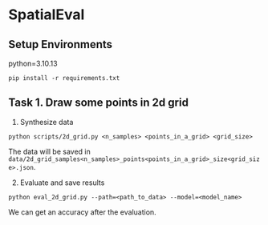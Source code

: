 # SpatialEval

## Setup Environments
python=3.10.13

```
pip install -r requirements.txt
```

## Task 1. Draw some points in 2d grid

1. Synthesize data
```
python scripts/2d_grid.py <n_samples> <points_in_a_grid> <grid_size>
```
The data will be saved in `data/2d_grid_samples<n_samples>_points<points_in_a_grid>_size<grid_size>.json`.

2. Evaluate and save results
```
python eval_2d_grid.py --path=<path_to_data> --model=<model_name>
```
We can get an accuracy after the evaluation.